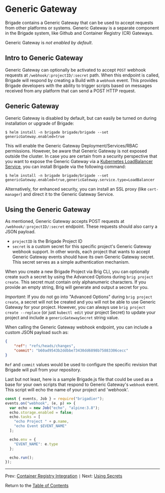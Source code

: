 # Generic Gateway

Brigade contains a Generic Gateway that can be used to accept requests from other platforms or systems. Generic Gateway is a separate component in the Brigade system, like Github and Container Registry (CR) Gateways.

Generic Gateway is _not enabled by default_.

## Intro to Generic Gateway 

Generic Gateway can optionally be activated to accept `POST` webhook requests at `/webhook/:projectID/:secret` path. When this endpoint is called, Brigade will respond by creating a Build with a `webhook` event. This provides Brigade developers with the ability to trigger scripts based on messages received from any platform that can send a POST HTTP request.

## Generic Gateway

Generic Gateway is disabled by default, but can easily be turned on during installation or upgrade of Brigade:

```
$ helm install -n brigade brigade/brigade --set genericGateway.enabled=true
```

This will enable the Generic Gateway Deployment/Services/RBAC permissions. However, be aware that Generic Gateway is not exposed outside the cluster. In case you are certain from a security perspective that you want to expose the Generic Gateway via a [Kubernetes LoadBalancer Service](https://kubernetes.io/docs/concepts/services-networking/#loadbalancer), you can install Brigade via the following command:

```
$ helm install -n brigade brigade/brigade --set genericGateway.enabled=true,genericGateway.service.type=LoadBalancer
```

Alternatively, for enhanced security, you can install an SSL proxy (like `cert-manager`) and direct it to the Generic Gateway Service.

## Using the Generic Gateway

As mentioned, Generic Gateway accepts POST requests at `/webhook/:projectID/:secret` endpoint. These requests should also carry a JSON payload.

- `projectID` is the Brigade Project ID
- `secret` is a custom secret for this specific project's Generic Gateway webhook support. In other words, each project that wants to accept Generic Gateway events should have its own Generic Gateway secret. This secret serves as a simple authentication mechanism.

When you create a new Brigade Project via Brig CLI, you can optionally create such a secret by using the Advanced Options during `brig project create`. This secret must contain only alphanumeric characters. If you provide an empty string, Brig will generate and output a secret for you.

*Important*: If you do not go into "Advanced Options" during `brig project create`, a secret will not be created and you will not be able to use Generic Gateway for your project. However, you can always use `brig project create --replace` (or just `kubectl edit` your project Secret) to update your project and include a `genericGatewaySecret` string value.

When calling the Generic Gateway webhook endpoint, you can include a custom JSON payload such as:

```json
{
	"ref": "refs/heads/changes",
	"commit": "b60ad9543b2ddbbe73430dd6898b75883306cecc"
}
```

`Ref` and `commit` values would be used to configure the specific revision that Brigade will pull from your repository.

Last but not least, here is a sample Brigade.js file that could be used as a base for your own scripts that respond to Generic Gateway's `webhook` event. This script will echo the name of your project and 'webhook'.

```javascript
const { events, Job } = require("brigadier");
events.on("webhook", (e, p) => {
  var echo = new Job("echo", "alpine:3.8");
  echo.storage.enabled = false;
  echo.tasks = [
    "echo Project " + p.name,
    "echo Event $EVENT_NAME"
  ];

  echo.env = {
    "EVENT_NAME": e.type
  };

  echo.run();
});
```

---

Prev: [Container Registry Integration](dockerhub.md) `|` Next: [Using Secrets](secrets.md)

Return to the [Table of Contents](index.md)